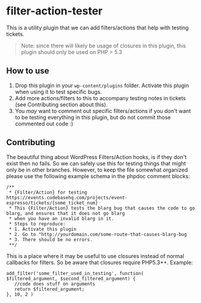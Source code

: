 # filter-action-tester
This is a utility plugin that we can add filters/actions that help with testing tickets.

>Note: since there will likely be usage of closures in this plugin, this plugin should only be used on PHP > 5.3

## How to use

1. Drop this plugin in your `wp-content/plugins` folder. Activate this plugin when using it to test specific bugs.
2. Add more actions/filters to this to accompany testing notes in tickets (see Contributing section about this).
3. You *may* want to comment out specific filters/actions if you don't want to be testing everything in this plugin, but do not commit those commented out code :)

## Contributing

The beautiful thing about WordPress Filters/Action hooks, is if they don't exist then no fails.  So we can safely use this for testing things that might only be in other branches.  However, to keep the file somewhat organized please use the following example schema in the phpdoc comment blocks:

```
/**
 * {Filter/Action} for testing https://events.codebasehq.com/projects/event-espresso/tickets/{some_ticket_num}
 * This {Filter/Action} tests the blarg bug that causes the code to go blarg, and ensures that it does not go blarg 
 * when you have an invalid blarg in it.
 * Steps to reproduce:
 * 1. Activate this plugin
 * 2. Go to "http://yourdomain.com/some-route-that-causes-blarg-bug
 * 3. There should be no errors.
 **/
 ```
 
 This is a place where it may be useful to use closures instead of normal callbacks for filters.  So be aware that closures require PHP5.3++.  Example:
 
 ```
 add_filter('some_filter_used_in_testing', function( $filtered_argument, $second_filtered_argument) {
    //code does stuff on arguments
    return $filtered_argument;
 }, 10, 2 )
```
